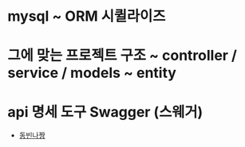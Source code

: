 # mysql ~ ORM 시퀼라이즈 

# 그에 맞는 프로젝트 구조 ~ controller / service / models ~ entity

# api 명세 도구 Swagger (스웨거)
- [동빈나짱](https://youtu.be/akbdsrOpQ60)
